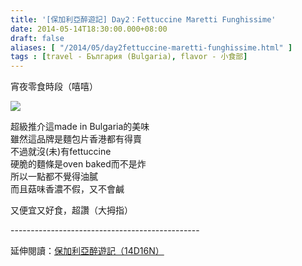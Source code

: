 ```yaml
---
title: '[保加利亞醉遊記] Day2：Fettuccine Maretti Funghissime'
date: 2014-05-14T18:30:00.000+08:00
draft: false
aliases: [ "/2014/05/day2fettuccine-maretti-funghissime.html" ]
tags : [travel - България (Bulgaria), flavor - 小食部]
---
```


宵夜零食時段（嘻嘻）  

![](/images/bulgaria2i.jpg)

超級推介這made in Bulgaria的美味  
雖然這品牌是麵包片香港都有得賣  
不過就沒(未)有fettuccine  
硬脆的麵條是oven baked而不是炸  
所以一點都不覺得油膩  
而且菇味香濃不假，又不會鹹  
  
又便宜又好食，超讚（大拇指）  
  
\-----------------------------------------------  
  
延伸閱讀：[保加利亞醉遊記（14D16N）](https://hidie.net/bulgaria14d16n/)
